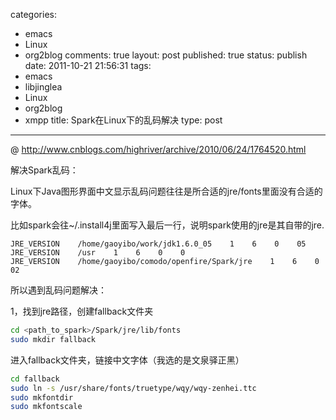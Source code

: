 categories: 
  - emacs
  - Linux
  - org2blog
comments: true
layout: post
published: true
status: publish
date: 2011-10-21 21:56:31
tags: 
  - emacs
  - libjinglea
  - Linux
  - org2blog
  - xmpp
title: Spark在Linux下的乱码解决
type: post
---

@ <a href="http://www.cnblogs.com/highriver/archive/2010/06/24/1764520.html">http://www.cnblogs.com/highriver/archive/2010/06/24/1764520.html</a>  

解决Spark乱码：   

Linux下Java图形界面中文显示乱码问题往往是所合适的jre/fonts里面没有合适的字体。   

比如spark会往~/.install4j里面写入最后一行，说明spark使用的jre是其自带的jre.    

``` 
JRE_VERSION    /home/gaoyibo/work/jdk1.6.0_05    1    6    0    05
JRE_VERSION    /usr    1    6    0    0
JRE_VERSION    /home/gaoyibo/comodo/openfire/Spark/jre    1    6    0    02
```

所以遇到乱码问题解决：   

1，找到jre路径，创建fallback文件夹    

```sh
cd <path_to_spark>/Spark/jre/lib/fonts
sudo mkdir fallback
```
     
进入fallback文件夹，链接中文字体（我选的是文泉驿正黑）    

```sh
cd fallback
sudo ln -s /usr/share/fonts/truetype/wqy/wqy-zenhei.ttc
sudo mkfontdir
sudo mkfontscale
```
       
